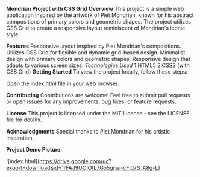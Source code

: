 **Mondrian Project with CSS Grid**
**Overview**
This project is a simple web application inspired by the artwork of Piet Mondrian, known for his abstract compositions of primary colors and geometric shapes. 
The project utilizes CSS Grid to create a responsive layout reminiscent of Mondrian's iconic style.

**Features**
Responsive layout inspired by Piet Mondrian's compositions.
Utilizes CSS Grid for flexible and dynamic grid-based design.
Minimalist design with primary colors and geometric shapes.
Responsive design that adapts to various screen sizes.
*Technologies Used*
1.HTML5
2.CSS3 (with CSS Grid)
**Getting Started**
To view the project locally, follow these steps:


Open the index.html file in your web browser.


**Contributing**
Contributions are welcome! Feel free to submit pull requests or open issues for any improvements, bug fixes, or feature requests.

**License**
This project is licensed under the MIT License - see the LICENSE file for details.

**Acknowledgments**
Special thanks to Piet Mondrian for his artistic inspiration.


**Project Demo Picture**

![index.html](https://drive.google.com/uc?export=download&id=1rFAJ9OOIOtL7Go5grwi-cFid7S_A8g-L]

